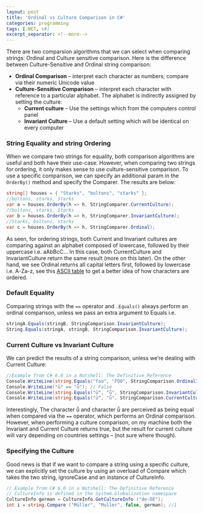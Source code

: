 ```yaml
---
layout: post
title: 'Ordinal vs Culture Comparison in C#'
categories: programming
tags: [.NET, c#]
excerpt_separator: <!--more-->
---
```


There are two comparsion algorithms that we can select when comparing strings: Ordinal and Culture sensitive comparison. Here is the difference between Culture-Sensitive and Ordinal string comparison:

<!--more-->

* **Ordinal Comparison** – interpret each character as numbers; compare via their numeric Unicode value
* **Culture-Sensitive Comparison** – interpret each character with reference to a particular alphabet. The alphabet is indirectly assigned by setting the culture:
  * **Current culture** – Use the settings which from the computers control panel
  * **Invariant Culture** – Use a default setting which will be identical on every computer

### String Equality and string Ordering
When we compare two strings for equality, both comparison algorithms are useful and both have their use-case. However, when comparing two strings for ordering, it only makes sense to use culture-sensitive comparison. To use a specific comparison, we can specify an additional param in the `OrderBy()` method and specify the Comparer. The results are below:

```csharp
string[] houses = { "Starks", "boltons", "starks" };
//boltons, starks, Starks
var a = houses.OrderBy(h => h, StringComparer.CurrentCulture);
//boltons, starks, Starks
var b = houses.OrderBy(h => h, StringComparer.InvariantCulture);
//Starks, boltons, starks
var c = houses.OrderBy(h => h, StringComparer.Ordinal);
```

As seen, for ordering strings, both Current and Invariant cultures are comparing against an alphabet composed of lowercase, followed by their uppercase i.e. aAbBcC… In this case, both CurrentCulture and InvariantCulture return the same result (more on this later). On the other hand, we see Ordinal returns all capital letters first, followed by lowercase i.e. A-Za-z, see this [ASCII table](http://www.asciitable.com/) to get a better idea of how characters are ordered.

### Default Equality
Comparing strings with the `==` operator and `.Equals()` always perform an ordinal comparison, unless we pass an extra argument to Equals i.e.

```csharp
stringA.Equals(stringB, StringComparison.InvariantCulture);
String.Equals(stringA, stringB, StringComparison.InvariantCulture);
```

### Current Culture vs Invariant Culture
We can predict the results of a string comparison, unless we’re dealing with Current Culture:

```csharp
//Example from C# 6.0 in a Nutshell: The Definitive Reference 
Console.WriteLine(string.Equals("foo", "FOO", StringComparison.OrdinalIgnoreCase)); // True
Console.WriteLine("ṻ" == "ǖ"); // False
Console.WriteLine(string.Equals("ṻ", "ǖ", StringComparison.InvariantCulture)); // True
Console.WriteLine(string.Equals("ṻ", "ǖ", StringComparison.CurrentCulture)); //True on my machine, but will vary
```

Interestingly, The character ṻ and character ǖ are perceived as being equal when compared via the `==` operator, which performs an Ordinal comparison. However, when performing a culture comparison, on my machine both the Invariant and Current Culture returns true, but the result for current culture will vary depending on countries settings – (not sure where though).

### Specifying the Culture
Good news is that if we want to compare a string using a specific culture, we can explicitly set the culture by using an overload of Compare which takes the two string, ignoreCase and an instance of CultureInfo.

```csharp
// Example from C# 6.0 in a Nutshell: The Definitive Reference 
// CultureInfo is defined in the System.Globalization namespace
CultureInfo german = CultureInfo.GetCultureInfo ("de-DE"); 
int i = string.Compare ("Müller", "Muller", false, german); //1
```